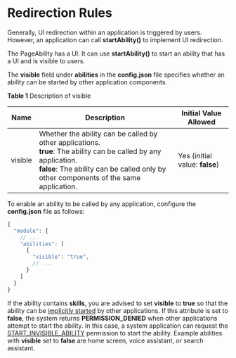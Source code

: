 # Redirection Rules


Generally, UI redirection within an application is triggered by users. However, an application can call **startAbility()** to implement UI redirection.


The PageAbility has a UI. It can use **startAbility()** to start an ability that has a UI and is visible to users.


The **visible** field under **abilities** in the **config.json** file specifies whether an ability can be started by other application components.

**Table 1** Description of visible

| Name| Description| Initial Value Allowed|
| -------- | -------- | -------- |
| visible | Whether the ability can be called by other applications.<br>**true**: The ability can be called by any application.<br>**false**: The ability can be called only by other components of the same application.| Yes (initial value: **false**)|


To enable an ability to be called by any application, configure the **config.json** file as follows:

```ts
{
  "module": {
    // ...
    "abilities": [
      {
        "visible": "true",
        // ...
      }
    ]
  }
}
```


If the ability contains **skills**, you are advised to set **visible** to **true** so that the ability can be [implicitly started](explicit-implicit-want-mappings.md) by other applications. If this attribute is set to **false**, the system returns **PERMISSION_DENIED** when other applications attempt to start the ability. In this case, a system application can request the [START_INVISIBLE_ABILITY](../security/permission-list.md) permission to start the ability. Example abilities with **visible** set to **false** are home screen, voice assistant, or search assistant.
